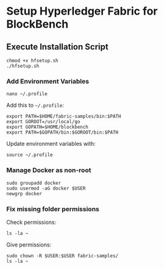 # Setup Hyperledger Fabric for BlockBench
## Execute Installation Script
```
chmod +x hfsetup.sh
./hfsetup.sh
```
### Add Environment Variables

```
nano ~/.profile
```
Add this to `~/.profile`:
```
export PATH=$HOME/fabric-samples/bin:$PATH
export GOROOT=/usr/local/go
export GOPATH=$HOME/blockbench
export PATH=$GOPATH/bin:$GOROOT/bin:$PATH
```
Update environment variables with:
```
source ~/.profile
```
### Manage Docker as non-root 
```
sudo groupadd docker
sudo usermod -aG docker $USER
newgrp docker
```

### Fix missing folder permissions
Check permissions:
```
ls -la ~
```
Give permissions:
```
sudo chown -R $USER:$USER fabric-samples/
ls -la ~
```
